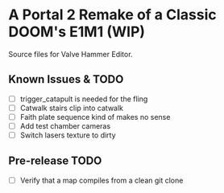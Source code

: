 # A Portal 2 Remake of a Classic DOOM's E1M1 (WIP)

Source files for Valve Hammer Editor.

## Known Issues & TODO
- [ ] trigger_catapult is needed for the fling
- [ ] Catwalk stairs clip into catwalk
- [ ] Faith plate sequence kind of makes no sense
- [ ] Add test chamber cameras
- [ ] Switch lasers texture to dirty

## Pre-release TODO
- [ ] Verify that a map compiles from a clean git clone
